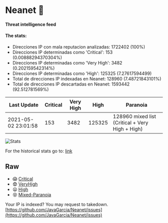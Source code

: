 # Neanet :hocho:
#### Threat intelligence feed
#### The stats:

- Direcciones IP con mala reputacion analizadas: 1722402 (100%)
- Direcciones IP determinadas como 'Critical':  153 (0.00888294370304%)
- Direcciones IP determinadas como 'Very High':  3482 (0.202159542314%)
- Direcciones IP determinadas como 'High':  125325 (7.27617594499)
- Total de direcciones IP indexadas en Neanet:  128960 (7.48721843101%)
- Total de direcciones IP descartadas en Neanet:  1593442 (92.512781569%)

| Last Update | Critical | Very High | High | Paranoia |
| --- | --- | --- | --- | --- |
| 2021-05-02 23:01:58 | 153 | 3482 | 125325 | 128960 mixed list (Critical + Very High + High)|

![Stats](https://docs.google.com/spreadsheets/d/e/2PACX-1vSnaNMIXVabIpDJjufMlzH7poXnshF3mgd8Is1g9ytUEzVsP5my4Trn8f-xkoLLQ38xpL3HtmUexLo6/pubchart?oid=501124687&format=image)

For the historical stats go to: [link](/stats.csv)
## Raw
- :scream: [Critical](https://raw.githubusercontent.com/JavaGarcia/Neanet/master/blacklists/neanet_critical.txt)
- :fearful: [VeryHigh](https://raw.githubusercontent.com/JavaGarcia/Neanet/master/blacklists/neanet_veryHigh.txtt)
- :frowning: [High](https://raw.githubusercontent.com/JavaGarcia/Neanet/master/blacklists/neanet_high.txt)
- :dizzy_face: [Mixed-Paranoia](https://raw.githubusercontent.com/JavaGarcia/Neanet/master/blacklists/neanet_all.txt)


Your IP is indexed? You may request to takedown. [https://github.com/JavaGarcia/Neanet/issues](https://github.com/JavaGarcia/Neanet/issues)





































































































































































































































































































































































































































































































































































































































































































































































































































































































































































































































































































































































































































































































































































































































































































































































































































































































































































































































































































































































































































































































































































































































































































































































































































































































































































































































































































































































































































































































































































































































































































































































































































































































































































































































































































































































































































































































































































































































































































































































































































































































































































































































































































































































































































































































































































































































































































































































































































































































































































































































































































































































































































































































































































































































































































































































































































































































































































































































































































































































































































































































































































































































































